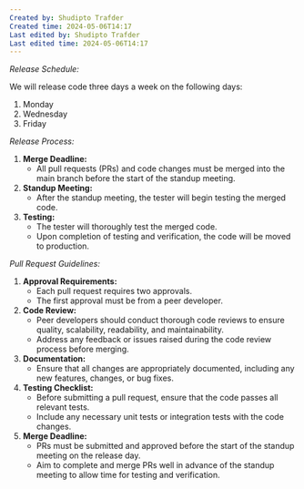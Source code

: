 ```yaml
---
Created by: Shudipto Trafder
Created time: 2024-05-06T14:17
Last edited by: Shudipto Trafder
Last edited time: 2024-05-06T14:17
---
```

_Release Schedule:_

We will release code three days a week on the following days:

1. Monday
2. Wednesday
3. Friday

_Release Process:_

1. **Merge Deadline:**
    - All pull requests (PRs) and code changes must be merged into the main branch before the start of the standup meeting.
2. **Standup Meeting:**
    - After the standup meeting, the tester will begin testing the merged code.
3. **Testing:**
    - The tester will thoroughly test the merged code.
    - Upon completion of testing and verification, the code will be moved to production.

_Pull Request Guidelines:_

1. **Approval Requirements:**
    - Each pull request requires two approvals.
    - The first approval must be from a peer developer.
2. **Code Review:**
    - Peer developers should conduct thorough code reviews to ensure quality, scalability, readability, and maintainability.
    - Address any feedback or issues raised during the code review process before merging.
3. **Documentation:**
    - Ensure that all changes are appropriately documented, including any new features, changes, or bug fixes.
4. **Testing Checklist:**
    - Before submitting a pull request, ensure that the code passes all relevant tests.
    - Include any necessary unit tests or integration tests with the code changes.
5. **Merge Deadline:**
    - PRs must be submitted and approved before the start of the standup meeting on the release day.
    - Aim to complete and merge PRs well in advance of the standup meeting to allow time for testing and verification.